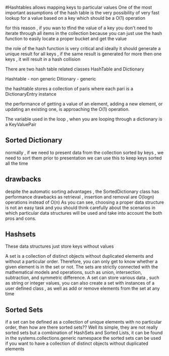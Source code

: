 #Hashtables
allows mapping keys to particular values
One of the most important assumptions of the hash table is the very possibility of
very fast lookup for a value based on a key which should be a O(1) operation

for this reason , if you wan to tfind the value of a key you don't need to iterate through all items
in the collection because you can just use the hash function to easily locate a proper bucket and get the value 

the role of the hash function is very critical and ideally it should generate a unique result for all keys , if the
same result is generated for more then one keys , it will result in a hash collision 

There are two hash table related classes HashTable and Dictionary

Hashtable - non generic
Ditionary - generic

the hashtable stores a collection of paris where each pari is a DictionaryEntry instance

the performance of getting a value of an element, adding a new element, or updating an existing one,
is approaching the O(1) operation.

The variable used in the loop , when you are looping through a dictionary is a KeyValuePair

## Sorted Dictionary
normally , if we need to present data from the collection sorted by keys , we need to sort them
prior to presentation
we can use this to keep keys sorted all the time 


## drawbacks
despite the automatic sorting advantages , the SortedDictionary class has performance drawbacks as
retrieval , insertion and removal are O(logn) operations instead of O(n)
As you can see, choosing a proper data structure is not an easy task and you should think carefully
about the scenarios in which particular data structures will be used and take into account the both pros and cons.


## Hashsets
These data structures just store keys without values

A set is a collection of distinct objects without duplicated
elements and without a particular order.
Therefore, you can only get to know whether a given element is in the set or not.
The sets are strictly connected with the mathematical models and operations, such as
union, intersection, subtraction, and symmetric difference.
A set can store various data , such as string or integer values, you can also create
a set with instances of a user defined class , as well as add or remove elements
from the set at any time


## Sorted Sets
if a set can be defined as a collection of unique elements with no particular order, then how are there sorted sets??
Well its simple, they are not really sorted sets but a combination of HashSets and Sorted Lists, it can be found
in the systems.collections.generic namespace
the sorted sets can be used if you want to have a collection of distinct objects without duplicated elements

